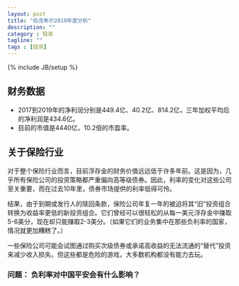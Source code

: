 ```yaml
---
layout: post
title: "伯克希尔2019年度分析"
description: ""
category : 投资
tagline: ""
tags : [投资]
---
```

{% include JB/setup %}

## 财务数据

* 2017到2019年的净利润分别是449.4亿、40.2亿、814.2亿，三年加权平均后的净利润是434.6亿。
* 目前的市值是4440亿，10.2倍的市盈率。


## 关于保险行业

对于整个保险行业而言，目前浮存金的财务价值远远低于许多年前。这是因为，几乎所有保险公司的投资策略都严重偏向高等级债券。因此，利率的变化对这些公司至关重要，而在过去10年里，债券市场提供的利率低得可怜。


结果，由于到期或发行人的赎回条款，保险公司年复一年的被迫将其“旧”投资组合转换为收益率更低的新投资组合。它们曾经可以很轻松的从每一美元浮存金中赚取5-6美分，现在却只能赚取2-3美分。（如果它们的业务集中在那些负利率的国家，情况就更加糟糕了。）


一些保险公司可能会试图通过购买次级债券或承诺高收益的无法流通的“替代”投资来减少收入损失。但这些都是危险的游戏，大多数机构都没有能力去玩。

### 问题： 负利率对中国平安会有什么影响？

